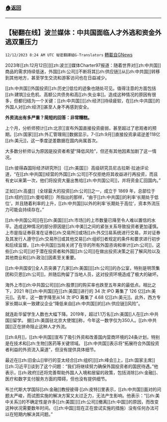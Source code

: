 ###  [:house:返回](README.md)
---


## 【秘翻在线】波兰媒体：中共国面临人才外逃和资金外逃双重压力
`12/12/2023 8:24 AM UTC 秘密翻譯組G-Translators` [轉載自GNews](https://gnews.org/articles/2099574)

2023年[[zh:12月12日]][[zh:波兰]]媒体Charter97报道：随着世界对[[zh:中共国]]商品的需求持续低迷，外国[[zh:公司]]不断将其[[zh:供应链]]从[[zh:中共国]]转移到其他地方，甚至学生交流和游客访问也在日益减少。

[[zh:中共国]]外国投资[[zh:历史]]低位的迹象也随处可见。值得注意的方面包括[[zh:建筑]]业危机、高额公共债务和高[[zh:失业率]]。造成这种情况的原因有很多，但都归结为一个关键：[[zh:中共国]][[zh:经济]]持续疲软，在[[zh:中共国]]的外国人对[[zh:经济]]甚至人身不再感到安全。

**外资流出有多严重？简短的回答：非常糟糕。**

上个月，分析师预计[[zh:北京]]宣布外国直接投资疲弱，甚至超过了悲观者的预期。[[zh:国家]][[zh:外汇管理局]]数据显示，7-[[zh:9月]]直接投资承诺逆差118亿[[zh:美元]]，这一季度逆差数据在国内尚属首次。

大多数分析师认为原因是投资者希望“降低风险”，但还有其他因素加剧了这一情况。

[[zh:彼得森国际经济研究所]]（[[zh:美国]]）高级研究员尼古拉斯·拉迪评论道，“在[[zh:中共国]]经营的外国[[zh:公司]]不仅拒绝将其收益进行再投资，而且有史以来第一次，他们将投资大量出售给[[zh:中共国公司]]，并将资金汇回国内。”

正如[[zh:高盛]]（全球最大的投资[[zh:公司]]之一，成立于 1869 年，总部位于[[zh:纽约]][[zh:曼哈顿]]）所指出的那样，“由于[[zh:中共国]]的利率‘长期处于低位’，并且随着利率的上升，[[zh:中共国]]以外的利率‘长期处于高位’，资本外流压力可能会持续存在。”

[[zh:中共国公司]]在[[zh:美国]][[zh:市场]]的上市数量已降至令人难以置信的水平。造成这种情况的部分原因是[[zh:中美]]之间的紧张关系导致投资者更加谨慎。上市是指证券获准在证券[[zh:交易所]]或场[[zh:外交]]易系统进行交易，并对证券及其发行人遵守[[zh:交易所]]或其他交易[[zh:组织]]者规定的条件和要求进行初步和后续监督。[[zh:中共国]]当局关闭了在华的所有外国咨询和审计[[zh:公司]]，这些[[zh:公司]]对于潜在投资者和外国[[zh:公司]]在做出投资决策之前了解风险以及其他商业和[[zh:政治]]因素至关重要。

[[zh:中共国安]]全人员突袭了几家[[zh:美国]][[zh:公司]]的办公室，特别是明茨集团和贝恩[[zh:公司]]，并随后拘留了当地人员，这对投资环境造成了极大的破坏。

海外上市[[zh:中共国公司]][[zh:股票]]的购买率也跌至五年来的最低点。相比之下，2021 年[[zh:中共国]]在[[zh:美国]]进行的 34 次 IPO 筹集了 126 亿[[zh:美元]]。去年，这一数字降至从14 次 IPO 筹集了 4.68 亿[[zh:美元]]。此外，西方专家长期以来一致建议企业“降低来自[[zh:中共国]]的[[zh:供应链]]风险”。

就连赴华留学生人数也大幅下降。2019年，超过1.1万名[[zh:美国]]人在[[zh:中共国]]留学。 据[[zh:美国驻北京大使馆]]称，今年这一数字仅为350人。[[zh:中共国]]正在拼命阻止这种人才外流。

[[zh:8月]]，[[zh:中共国]]宣布了吸引外资和改善国内营商环境的24条计划，特别是在技术和[[zh:生物]]医药等关键领域。 [[zh:中共国]]表示将“拓展符合外国投资者利益的外资流入渠道”，但没有提供具体细节。

最近在[[zh:旧金山]]举行的亚太经合[[zh:组织]][[zh:峰会]]上，[[zh:国家主席]][[zh:习近平]]谈到了这个问题：“我们将继续努力确保外国投资者的国民待遇。”他表示，[[zh:政府]]还将完善帮助外国人入境和居留的政策，包括消除[[zh:金融]]、医疗和数字支付服务方面的障碍，但也没有提供细节。

布兰代斯大学国际[[zh:金融]]教授彼得·[[zh:皮特]]里表示，[[zh:中共国]]面对的问题太严峻，而试图实施的解决方案又太过乏力，无法产生影响。他表示：“[[zh:美中关系]]的不确定性是许多[[zh:美国]][[zh:公司]]撤离[[zh:中国]]的原因，而改变这种状况需要数年时间。（[[zh:中国]]现在正在尝试实施的措施）没有任何办法可以在短期内解决其问题。”
